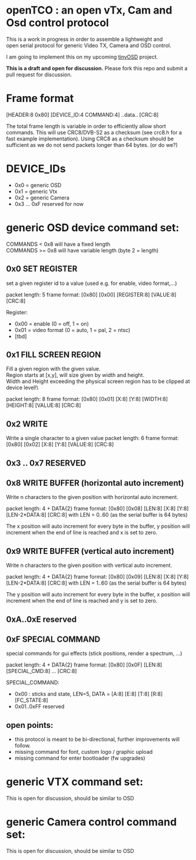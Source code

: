 # openTCO : an open vTx, Cam and Osd control protocol

This is a work in progress in order to assemble a lightweight and \
open serial protocol for generic Video TX, Camera and OSD control.

I am going to implement this on my upcoming 
[tinyOSD](https://www.youtube.com/watch?v=USWiuCVAzIQ) project.

**This is a draft and open for discussion.**
Please fork this repo and submit a pull request for discussion.

# Frame format

[HEADER:8 0x80] [DEVICE_ID:4 COMMAND:4]  ..data.. [CRC:8]

The total frame length is variable in order to efficiently allow short commands.
This will use CRC8/DVB-S2 as a checksum (see crc8.h for a fast example implementation).
Using CRC8 as a checksum should be sufficient as we do not send packets longer than 64 bytes. (or do we?)

# DEVICE_IDs

- 0x0 = generic OSD
- 0x1 = generic Vtx
- 0x2 = generic Camera
- 0x3 ... 0xF reserved for now

# generic OSD device command set:

COMMANDS  < 0x8 will have a fixed length \
COMMANDS >= 0x8 will have variable length (byte 2 = length)

## 0x0 SET REGISTER
set a given register id to a value (used e.g. for enable, video format,...)

packet length: 5
frame format: [0x80] [0x00] [REGISTER:8] [VALUE:8] [CRC:8]

Register:
- 0x00 = enable (0 = off, 1 = on)
- 0x01 = video format (0 = auto, 1 = pal, 2 = ntsc)
- [tbd]

## 0x1 FILL SCREEN REGION
Fill a given region with the given value.\
Region starts at [x,y], will size given by width and height.\
Width and Height exceeding the physical screen region has to be clipped at device level!\

packet length: 8
frame format: [0x80] [0x01] [X:8] [Y:8] [WIDTH:8] [HEIGHT:8] [VALUE:8] [CRC:8]

## 0x2 WRITE 

Write a single character to a given value
packet length: 6
frame format: [0x80] [0x02] [X:8] [Y:8] [VALUE:8] [CRC:8]


## 0x3 .. 0x7 RESERVED

## 0x8 WRITE BUFFER (horizontal auto increment)
Write n characters to the given position with horizontal auto increment.

packet length: 4 + DATA{2}
frame format: [0x80] [0x08] [LEN:8] [X:8] [Y:8] [LEN-2*DATA:8] [CRC:8]
with LEN = 0..60 (as the serial buffer is 64 bytes)

The x position will auto increment for every byte in the buffer,
y position will increment when the end of line is reached and x is set to zero.

## 0x9 WRITE BUFFER (vertical auto increment)
Write n characters to the given position with vertical auto increment.

packet length: 4 + DATA{2}
frame format: [0x80] [0x09] [LEN:8] [X:8] [Y:8] [LEN-2*DATA:8] [CRC:8]
with LEN = 1..60 (as the serial buffer is 64 bytes)

The y position will auto increment for every byte in the buffer,
x position will increment when the end of line is reached and y is set to zero.

## 0xA..0xE reserved

## 0xF SPECIAL COMMAND
special commands for gui effects (stick positions, render a spectrum, ...)

packet length: 4 + DATA{2}
frame format: [0x80] [0x0F] [LEN:8] [SPECIAL_CMD:8] ... [CRC:8]

SPECIAL_COMMAND:
- 0x00 : sticks and state, LEN=5, DATA = [A:8] [E:8] [T:8] [R:8] [FC_STATE:8]
- 0x01..0xFF reserved

## open points:

- this protocol is meant to be bi-directional, further improvements will follow.
- missing command for font, custom logo / graphic upload
- missing command for enter bootloader (fw upgrades)


# generic VTX command set:

This is open for discussion, should be similar to OSD



# generic Camera control command set:

This is open for discussion, should be similar to OSD


